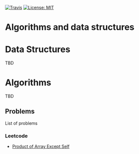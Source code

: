 [![Travis](https://travis-ci.org/mehrshadshams/algorithms.svg?branch=master)](https://travis-ci.org/mehrshadshams/algorithms.svg?branch=master)
[![License: MIT](https://img.shields.io/badge/License-MIT-yellow.svg)](https://opensource.org/licenses/MIT)

# Algorithms and data structures

# Data Structures
TBD

# Algorithms
TBD

## Problems
List of problems

### Leetcode

* [Product of Array Except Self](https://github.com/mehrshadshams/algorithms/blob/master/algs4/src/main/java/com/mshams/cs/books/skienna/chapter3/ProductOfArrayExceptSelf.java)
